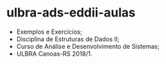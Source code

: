 # ulbra-ads-eddii-aulas

- Exemplos e Exercícios;
- Disciplina de Estruturas de Dados II;
- Curso de Análise e Desenvolvimento de Sistemas;
- ULBRA Canoas-RS 2018/1.

